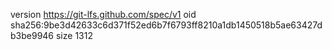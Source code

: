 version https://git-lfs.github.com/spec/v1
oid sha256:9be3d42633c6d371f52ed6b7f6793ff8210a1db1450518b5ae63427db3be9946
size 1312
